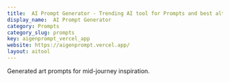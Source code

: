 ```yaml
---
title:  AI Prompt Generator - Trending AI tool for Prompts and best alternatives
display_name:  AI Prompt Generator
category: Prompts
category_slug: prompts
key: aigenprompt_vercel_app
website: https://aigenprompt.vercel.app/
layout: aitool
---
```


Generated art prompts for mid-journey inspiration.
